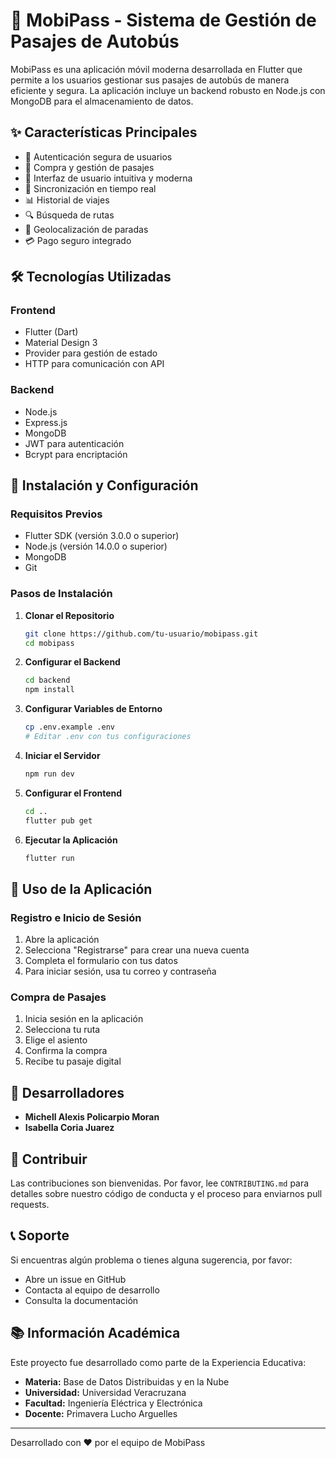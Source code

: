 # 🚌 MobiPass - Sistema de Gestión de Pasajes de Autobús

MobiPass es una aplicación móvil moderna desarrollada en Flutter que permite a los usuarios gestionar sus pasajes de autobús de manera eficiente y segura. La aplicación incluye un backend robusto en Node.js con MongoDB para el almacenamiento de datos.

## ✨ Características Principales

- 🔐 Autenticación segura de usuarios
- 🎫 Compra y gestión de pasajes
- 📱 Interfaz de usuario intuitiva y moderna
- 🔄 Sincronización en tiempo real
- 📊 Historial de viajes
- 🔍 Búsqueda de rutas
- 📍 Geolocalización de paradas
- 💳 Pago seguro integrado

## 🛠️ Tecnologías Utilizadas

### Frontend
- Flutter (Dart)
- Material Design 3
- Provider para gestión de estado
- HTTP para comunicación con API

### Backend
- Node.js
- Express.js
- MongoDB
- JWT para autenticación
- Bcrypt para encriptación

## 🚀 Instalación y Configuración

### Requisitos Previos
- Flutter SDK (versión 3.0.0 o superior)
- Node.js (versión 14.0.0 o superior)
- MongoDB
- Git

### Pasos de Instalación

1. **Clonar el Repositorio**
   ```bash
   git clone https://github.com/tu-usuario/mobipass.git
   cd mobipass
   ```

2. **Configurar el Backend**
   ```bash
   cd backend
   npm install
   ```

3. **Configurar Variables de Entorno**
   ```bash
   cp .env.example .env
   # Editar .env con tus configuraciones
   ```

4. **Iniciar el Servidor**
   ```bash
   npm run dev
   ```

5. **Configurar el Frontend**
   ```bash
   cd ..
   flutter pub get
   ```

6. **Ejecutar la Aplicación**
   ```bash
   flutter run
   ```

## 📱 Uso de la Aplicación

### Registro e Inicio de Sesión
1. Abre la aplicación
2. Selecciona "Registrarse" para crear una nueva cuenta
3. Completa el formulario con tus datos
4. Para iniciar sesión, usa tu correo y contraseña

### Compra de Pasajes
1. Inicia sesión en la aplicación
2. Selecciona tu ruta
3. Elige el asiento
4. Confirma la compra
5. Recibe tu pasaje digital

## 👥 Desarrolladores

- **Michell Alexis Policarpio Moran**
- **Isabella Coria Juarez**

## 🤝 Contribuir

Las contribuciones son bienvenidas. Por favor, lee `CONTRIBUTING.md` para detalles sobre nuestro código de conducta y el proceso para enviarnos pull requests.

## 📞 Soporte

Si encuentras algún problema o tienes alguna sugerencia, por favor:
- Abre un issue en GitHub
- Contacta al equipo de desarrollo
- Consulta la documentación

## 📚 Información Académica

Este proyecto fue desarrollado como parte de la Experiencia Educativa:
- **Materia:** Base de Datos Distribuidas y en la Nube
- **Universidad:** Universidad Veracruzana
- **Facultad:** Ingeniería Eléctrica y Electrónica
- **Docente:** Primavera Lucho Arguelles

---

Desarrollado con ❤️ por el equipo de MobiPass
